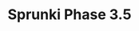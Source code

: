 ---
slug: sprunki-phase-35-2488
title: Sprunki Phase 3.5
description: "Sprunki Phase 3.5 is an exciting online game. Play for free directly in your browser!"
icon: /images/popular_mods/Sprunki Phase 3.5.png
url: https://wowtbc.net/sprunkin/sprunki-phase3.5/index.html
previewImage: /images/popular_mods/Sprunki Phase 3.5.png
type: popular mods

# SEO配置
seo:
  title: "Sprunki Phase 3.5 - Play Free Online Game | Fun Browser Games"
  description: "Sprunki Phase 3.5 - Play this fun online game for free in your browser. No download required!"
  ogImage: "/images/popular_mods/Sprunki Phase 3.5.png"
  keywords: "sprunki-phase-35-2488, online game, browser game, free game, popular mods game, play online"

videoUrls:
  - https://www.youtube.com/embed/example1
  - https://www.youtube.com/embed/example2

whyPlay:
  title: "Why Play Sprunki Phase 3.5?"
  items:
    - "Immersive Gameplay: Sprunki Phase 3.5 offers an engaging and immersive gaming experience that will keep you entertained for hours"
    - "Challenging Levels: Test your skills with increasingly difficult challenges and obstacles"
    - "Beautiful Graphics: Enjoy stunning visuals and smooth animations that bring the game world to life"
    - "Regular Updates: New content and features are added regularly to keep the game fresh and exciting"
    - "Free to Play: Experience all the fun without spending a penny"
    - "Community Features: Connect with other players, share strategies, and compete for high scores"
    - "Cross-Platform: Play on any device with a web browser, no downloads required"

features:
  title: "Key Features of Sprunki Phase 3.5"
  image: "/images/popular_mods/Sprunki Phase 3.5.png"
  items:
    - "Intuitive Controls: Easy to learn controls make Sprunki Phase 3.5 accessible for players of all skill levels"
    - "Multiple Game Modes: Enjoy various gameplay options that provide different challenges and experiences"
    - "Character Customization: Personalize your gaming experience with unique characters and items"
    - "Achievement System: Complete special tasks to earn rewards and recognition"
    - "Leaderboards: Compete with players worldwide and see who can achieve the highest scores"

characteristics:
  title: "Game Characteristics"
  image: "/images/popular_mods/Sprunki Phase 3.5.png"
  items:
    - "Genre: Popular mods game with elements of strategy and skill"
    - "Difficulty: Suitable for both casual gamers and those seeking a challenge"
    - "Play Time: Quick sessions or extended gameplay, depending on your preference"
    - "Art Style: Vibrant and engaging visuals that enhance the gaming experience"
    - "Sound Design: Immersive audio that complements the gameplay perfectly"

info: "Sprunki Phase 3.5 is an exciting online game that offers players a unique and engaging gaming experience. With its intuitive controls, stunning visuals, and challenging gameplay, Sprunki Phase 3.5 provides hours of entertainment for players of all ages and skill levels. Whether you're looking for a quick gaming session during a break or an extended play session, Sprunki Phase 3.5 delivers an immersive experience that will keep you coming back for more. The game features multiple levels of increasing difficulty, ensuring that players are constantly challenged as they progress. With regular updates adding new content and features, Sprunki Phase 3.5 remains fresh and exciting, providing endless entertainment options for its growing community of players."

howToPlayIntro: "Welcome to Sprunki Phase 3.5! This guide will walk you through the basics and help you master the game. Whether you're a beginner or looking to improve your skills, these tips and instructions will enhance your gaming experience."

howToPlaySteps:
  - title: "Getting Started"
    description: "Begin your Sprunki Phase 3.5 adventure by familiarizing yourself with the controls. Use your keyboard or mouse to navigate through the game interface. The tutorial will guide you through the basic mechanics and help you understand the objectives."
  - title: "Understanding the Objectives"
    description: "In Sprunki Phase 3.5, your main goal is to progress through levels by completing specific objectives. Each level presents unique challenges that require different strategies and approaches."
  - title: "Mastering the Controls"
    description: "Practice using the controls to improve your precision and reaction time. Sprunki Phase 3.5 requires quick reflexes and strategic thinking to overcome obstacles and defeat opponents."
  - title: "Utilizing Power-ups"
    description: "Collect power-ups throughout the game to enhance your abilities and overcome difficult challenges. Each power-up offers unique advantages that can be crucial for success."
  - title: "Developing Strategies"
    description: "As you progress in Sprunki Phase 3.5, develop effective strategies for different scenarios. Analyze patterns, anticipate challenges, and adapt your approach to maximize your performance."

faq:
  title: "Frequently Asked Questions about Sprunki Phase 3.5"
  items:
    - question: "Is Sprunki Phase 3.5 free to play?"
      answer: "Yes, Sprunki Phase 3.5 is completely free to play directly in your web browser. No downloads or purchases are required to enjoy the full game experience."
    - question: "Can I play Sprunki Phase 3.5 on mobile devices?"
      answer: "Yes, Sprunki Phase 3.5 is optimized for both desktop and mobile play. You can enjoy the game on any device with a web browser and internet connection."
    - question: "Are there any in-game purchases?"
      answer: "While Sprunki Phase 3.5 is free to play, there may be optional in-game purchases available for cosmetic items or additional features that don't affect core gameplay."
    - question: "How often is Sprunki Phase 3.5 updated?"
      answer: "The developers regularly update Sprunki Phase 3.5 with new content, features, and improvements based on player feedback and game performance."
    - question: "Can I play Sprunki Phase 3.5 offline?"
      answer: "Currently, Sprunki Phase 3.5 requires an internet connection to play as it's a browser-based online game."
    - question: "Is Sprunki Phase 3.5 suitable for children?"
      answer: "Yes, Sprunki Phase 3.5 is designed to be family-friendly and suitable for players of all ages."
    - question: "How do I report bugs or issues?"
      answer: "If you encounter any problems while playing Sprunki Phase 3.5, you can report them through the game's support page or contact the developers directly through their website."
    - question: "Still Have Questions?"
      answer: "If you have additional questions about Sprunki Phase 3.5 that aren't covered in this FAQ, please visit our support center or contact our customer service team for assistance."
---